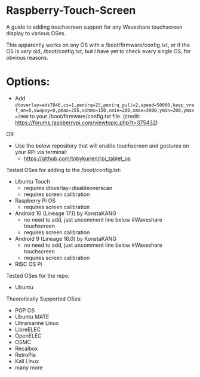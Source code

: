 # Raspberry-Touch-Screen
A guide to adding touchscreen support for any Waveshare touchscreen display to various OSes.

This apparently works on any OS with a /boot/firmware/config.txt, or if the OS is _very_ old, /boot/config.txt, but I have yet to check every single OS, for obvious reasons.

# Options:

* Add ```dtoverlay=ads7846,cs=1,penirq=25,penirq_pull=2,speed=50000,keep_vref_on=0,swapxy=0,pmax=255,xohms=150,xmin=200,xmax=3900,ymin=200,ymax=3900``` to your /boot/firmware/config.txt file.
(credit: https://forums.raspberrypi.com/viewtopic.php?t=375432)

OR

* Use the below repository that will enable touchscreen and gestures on your RPi via terminal:
  - https://github.com/tobykurien/rpi_tablet_os
 

Tested OSes for adding to the /boot/config.txt:

* Ubuntu Touch
  - requires dtoverlay=disableoverscan
  - requires screen calibration
* Raspberry Pi OS
  - requires screen calibration
* Android 10 (Lineage 17.1) by KonstaKANG
  - no need to add, just uncomment line below #Waveshare touchscreen
  - requires screen calibration
* Android 9 (Lineage 16.0) by KonstaKANG
  - no need to add, just uncomment line below #Waveshare touchscreen
  - requires screen calibration
* RISC OS Pi

Tested OSes for the repo:
* Ubuntu


Theoretically Supported OSes:
* POP OS
* Ubuntu MATE
* Ultramarine Linux
* LibreELEC
* OpenELEC
* OSMC
* Recalbox
* RetroPie
* Kali Linux
* many more
